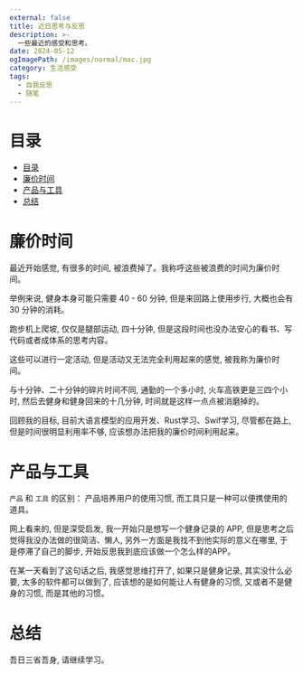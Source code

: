```yaml
---
external: false
title: 近日思考与反思
description: >-
  一些最近的感受和思考。
date: 2024-05-12
ogImagePath: /images/normal/mac.jpg
category: 生活感受
tags:
  - 自我反思
  - 随笔
---
```


# 目录

- [目录](#目录)
- [廉价时间](#廉价时间)
- [产品与工具](#产品与工具)
- [总结](#总结)

# 廉价时间

最近开始感觉, 有很多的时间, 被浪费掉了。我称呼这些被浪费的时间为廉价时间。

举例来说, 健身本身可能只需要 40 - 60 分钟, 但是来回路上使用步行, 大概也会有 30 分钟的消耗。

跑步机上爬坡, 仅仅是腿部运动, 四十分钟, 但是这段时间也没办法安心的看书、写代码或者成体系的思考内容。

这些可以进行一定活动, 但是活动又无法完全利用起来的感觉, 被我称为廉价时间。

与十分钟、二十分钟的碎片时间不同, 通勤的一个多小时, 火车高铁更是三四个小时, 然后去健身和健身回来的十几分钟, 时间就是这样一点点被消磨掉的。

回顾我的目标, 目前大语言模型的应用开发、Rust学习、Swif学习, 尽管都在路上, 但是时间很明显利用率不够, 应该想办法把我的廉价时间利用起来。


# 产品与工具

`产品` 和 `工具` 的区别： 产品培养用户的使用习惯, 而工具只是一种可以便携使用的道具。

网上看来的, 但是深受启发, 我一开始只是想写一个健身记录的 APP, 但是思考之后觉得我没办法做的很简洁、懒人, 另外一方面是我找不到他实际的意义在哪里, 于是停滞了自己的脚步, 开始反思我到底应该做一个怎么样的APP。

在某一天看到了这句话之后, 我感觉思维打开了, 如果只是健身记录, 其实没什么必要, 太多的软件都可以做到了, 应该想的是如何能让人有健身的习惯, 又或者不是健身的习惯, 而是其他的习惯。

# 总结

吾日三省吾身, 请继续学习。